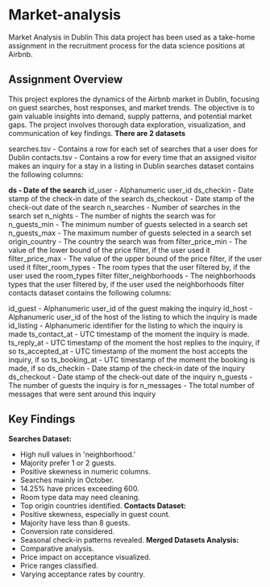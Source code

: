 # Market-analysis
Market Analysis in Dublin
This data project has been used as a take-home assignment in the recruitment process for the data science positions at Airbnb.

## Assignment Overview

This project explores the dynamics of the Airbnb market in Dublin, focusing on guest searches, host responses, and market trends. The objective is to gain valuable insights into demand, supply patterns, and potential market gaps. The project involves thorough data exploration, visualization, and communication of key findings.
**There are 2 datasets**

searches.tsv - Contains a row for each set of searches that a user does for Dublin
contacts.tsv - Contains a row for every time that an assigned visitor makes an inquiry for a stay in a listing in Dublin
searches dataset contains the following columns:

**ds - Date of the search**
id_user - Alphanumeric user_id
ds_checkin - Date stamp of the check-in date of the search
ds_checkout - Date stamp of the check-out date of the search
n_searches - Number of searches in the search set
n_nights - The number of nights the search was for
n_guests_min - The minimum number of guests selected in a search set
n_guests_max - The maximum number of guests selected in a search set
origin_country - The country the search was from
filter_price_min - The value of the lower bound of the price filter, if the user used it
filter_price_max - The value of the upper bound of the price filter, if the user used it
filter_room_types - The room types that the user filtered by, if the user used the room_types filter
filter_neighborhoods - The neighborhoods types that the user filtered by, if the user used the neighborhoods filter
contacts dataset contains the following columns:

id_guest - Alphanumeric user_id of the guest making the inquiry
id_host - Alphanumeric user_id of the host of the listing to which the inquiry is made
id_listing - Alphanumeric identifier for the listing to which the inquiry is made
ts_contact_at - UTC timestamp of the moment the inquiry is made.
ts_reply_at - UTC timestamp of the moment the host replies to the inquiry, if so
ts_accepted_at - UTC timestamp of the moment the host accepts the inquiry, if so
ts_booking_at - UTC timestamp of the moment the booking is made, if so
ds_checkin - Date stamp of the check-in date of the inquiry
ds_checkout - Date stamp of the check-out date of the inquiry
n_guests - The number of guests the inquiry is for
n_messages - The total number of messages that were sent around this inquiry

## Key Findings

**Searches Dataset:**
- High null values in 'neighborhood.'
- Majority prefer 1 or 2 guests.
- Positive skewness in numeric columns.
- Searches mainly in October.
- 14.25% have prices exceeding 600.
- Room type data may need cleaning.
- Top origin countries identified.
**Contacts Dataset:**
- Positive skewness, especially in guest count.
- Majority have less than 8 guests.
- Conversion rate considered.
- Seasonal check-in patterns revealed.
**Merged Datasets Analysis:**
- Comparative analysis.
- Price impact on acceptance visualized.
- Price ranges classified.
- Varying acceptance rates by country.
